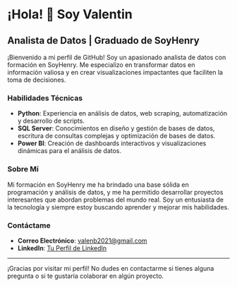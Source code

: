 # ¡Hola! 👋 Soy Valentin

## Analista de Datos | Graduado de SoyHenry

¡Bienvenido a mi perfil de GitHub! Soy un apasionado analista de datos con formación en SoyHenry. Me especializo en transformar datos en información valiosa y en crear visualizaciones impactantes que faciliten la toma de decisiones.

### Habilidades Técnicas

- **Python**: Experiencia en análisis de datos, web scraping, automatización y desarrollo de scripts.
- **SQL Server**: Conocimientos en diseño y gestión de bases de datos, escritura de consultas complejas y optimización de bases de datos.
- **Power BI**: Creación de dashboards interactivos y visualizaciones dinámicas para el análisis de datos.

### Sobre Mí

Mi formación en SoyHenry me ha brindado una base sólida en programación y análisis de datos, y me ha permitido desarrollar proyectos interesantes que abordan problemas del mundo real. Soy un entusiasta de la tecnología y siempre estoy buscando aprender y mejorar mis habilidades.


### Contáctame

- **Correo Electrónico**: [valenb2021@gmail.com](mailto:valenb2021@gmail.com)
- **LinkedIn**: [Tu Perfil de LinkedIn](https://www.linkedin.com/in/valentin-baldi-7385921a3/)

---

¡Gracias por visitar mi perfil! No dudes en contactarme si tienes alguna pregunta o si te gustaría colaborar en algún proyecto.

